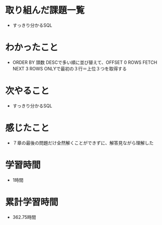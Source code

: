# 取り組んだ課題一覧
- すっきり分かるSQL

# わかったこと
- ORDER BY 頭数 DESCで多い順に並び替えて、OFFSET 0 ROWS FETCH NEXT 3 ROWS ONLYで最初の３行＝上位３つを取得する

# 次やること
- すっきり分かるSQL

# 感じたこと
- ７章の最後の問題だけ全然解くことができずに、解答見ながら理解した

# 学習時間
- 1時間

# 累計学習時間
- 362.75時間
